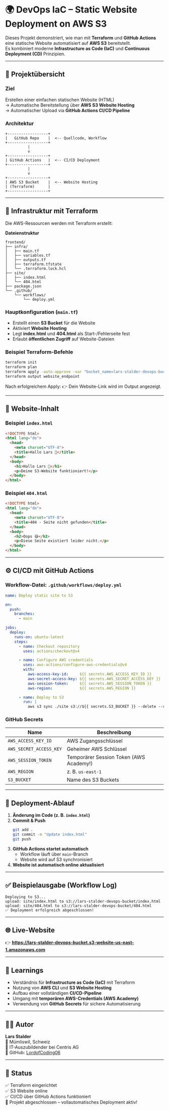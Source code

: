 # 🌍 DevOps IaC – Static Website Deployment on AWS S3

Dieses Projekt demonstriert, wie man mit **Terraform** und **GitHub Actions** eine statische Website automatisiert auf **AWS S3** bereitstellt.  
Es kombiniert moderne **Infrastructure as Code (IaC)** und **Continuous Deployment (CD)** Prinzipien.

---

## 🚀 Projektübersicht

### Ziel
Erstellen einer einfachen statischen Website (HTML)  
→ Automatische Bereitstellung über **AWS S3 Website Hosting**  
→ Automatischer Upload via **GitHub Actions CI/CD Pipeline**

### Architektur
```
+------------------+
|   GitHub Repo    |  <-- Quellcode, Workflow
+------------------+
          |
          v
+------------------+
| GitHub Actions   |  <-- CI/CD Deployment
+------------------+
          |
          v
+------------------+
| AWS S3 Bucket    |  <-- Website Hosting
| (Terraform)      |
+------------------+
```

---

## 🧱 Infrastruktur mit Terraform

Die AWS-Ressourcen werden mit Terraform erstellt:

**Dateienstruktur**
```
frontend/
├── infra/
│   ├── main.tf
│   ├── variables.tf
│   ├── outputs.tf
│   ├── terraform.tfstate
│   └── .terraform.lock.hcl
├── site/
│   ├── index.html
│   └── 404.html
├── package.json
└── .github/
    └── workflows/
        └── deploy.yml
```

### Hauptkonfiguration (`main.tf`)
- Erstellt einen **S3 Bucket** für die Website
- Aktiviert **Website Hosting**
- Legt **index.html** und **404.html** als Start-/Fehlerseite fest
- Erlaubt **öffentlichen Zugriff** auf Website-Dateien

### Beispiel Terraform-Befehle
```bash
terraform init
terraform plan
terraform apply -auto-approve -var "bucket_name=lars-stalder-devops-bucket"
terraform output website_endpoint
```

Nach erfolgreichem Apply:
👉 Dein Website-Link wird im Output angezeigt.

---

## 🧩 Website-Inhalt

### Beispiel `index.html`
```html
<!DOCTYPE html>
<html lang="de">
  <head>
    <meta charset="UTF-8">
    <title>Hallo Lars 👋</title>
  </head>
  <body>
    <h1>Hallo Lars 👋</h1>
    <p>Deine S3-Website funktioniert!</p>
  </body>
</html>
```

### Beispiel `404.html`
```html
<!DOCTYPE html>
<html lang="de">
  <head>
    <meta charset="UTF-8">
    <title>404 - Seite nicht gefunden</title>
  </head>
  <body>
    <h2>Oops 😅</h2>
    <p>Diese Seite existiert leider nicht.</p>
  </body>
</html>
```

---

## ⚙️ CI/CD mit GitHub Actions

### Workflow-Datei: `.github/workflows/deploy.yml`

```yaml
name: Deploy static site to S3

on:
  push:
    branches:
      - main

jobs:
  deploy:
    runs-on: ubuntu-latest
    steps:
      - name: Checkout repository
        uses: actions/checkout@v4

      - name: Configure AWS credentials
        uses: aws-actions/configure-aws-credentials@v4
        with:
          aws-access-key-id:     ${{ secrets.AWS_ACCESS_KEY_ID }}
          aws-secret-access-key: ${{ secrets.AWS_SECRET_ACCESS_KEY }}
          aws-session-token:     ${{ secrets.AWS_SESSION_TOKEN }}
          aws-region:            ${{ secrets.AWS_REGION }}

      - name: Deploy to S3
        run: |
          aws s3 sync ./site s3://${{ secrets.S3_BUCKET }} --delete --region ${{ secrets.AWS_REGION }}
```

### GitHub Secrets
| Name | Beschreibung |
|------|---------------|
| `AWS_ACCESS_KEY_ID` | AWS Zugangsschlüssel |
| `AWS_SECRET_ACCESS_KEY` | Geheimer AWS Schlüssel |
| `AWS_SESSION_TOKEN` | Temporärer Session Token (AWS Academy!) |
| `AWS_REGION` | z. B. `us-east-1` |
| `S3_BUCKET` | Name des S3 Buckets |

---

## 🔄 Deployment-Ablauf

1. **Änderung im Code (z. B. `index.html`)**
2. **Commit & Push**
   ```bash
   git add .
   git commit -m "Update index.html"
   git push
   ```
3. **GitHub Actions startet automatisch**
   - Workflow läuft über `main`-Branch
   - Website wird auf S3 synchronisiert
4. **Website ist automatisch online aktualisiert**

---

## ✅ Beispielausgabe (Workflow Log)

```
Deploying to S3...
upload: site/index.html to s3://lars-stalder-devops-bucket/index.html
upload: site/404.html to s3://lars-stalder-devops-bucket/404.html
✅ Deployment erfolgreich abgeschlossen!
```

---

## 🌐 Live-Website

👉 **https://lars-stalder-devops-bucket.s3-website-us-east-1.amazonaws.com**

---

## 🧠 Learnings

- Verständnis für **Infrastructure as Code (IaC)** mit Terraform
- Nutzung von **AWS CLI** und **S3 Website Hosting**
- Aufbau einer vollständigen **CI/CD-Pipeline**
- Umgang mit **temporären AWS-Credentials (AWS Academy)**
- Verwendung von **GitHub Secrets** für sichere Automatisierung

---

## 👨‍💻 Autor
**Lars Stalder**  
📍 Mümliswil, Schweiz  
💼 IT-Auszubildender bei Centris AG  
🔗 GitHub: [LordofCoding06](https://github.com/LordofCoding06)

---

## 🏁 Status
✅ Terraform eingerichtet  
✅ S3 Website online  
✅ CI/CD über GitHub Actions funktioniert  
🚀 Projekt abgeschlossen – vollautomatisches Deployment aktiv!
